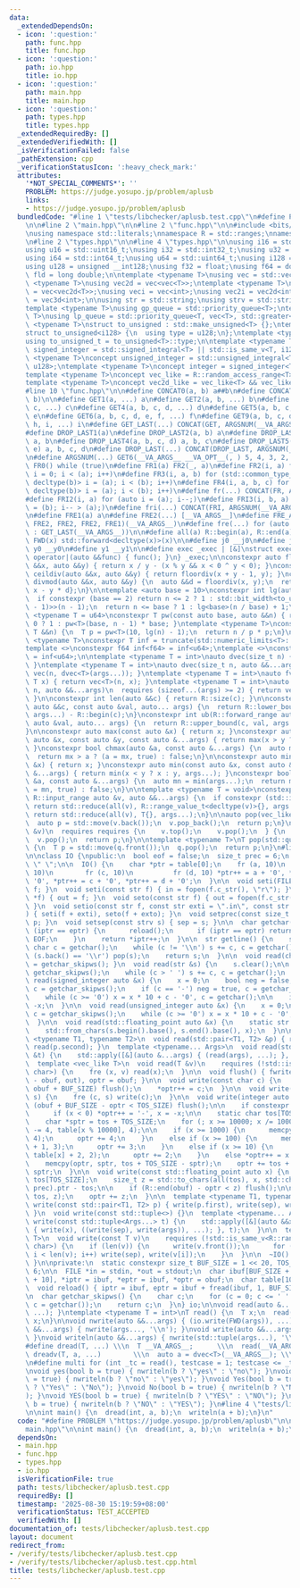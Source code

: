 ```yaml
---
data:
  _extendedDependsOn:
  - icon: ':question:'
    path: func.hpp
    title: func.hpp
  - icon: ':question:'
    path: io.hpp
    title: io.hpp
  - icon: ':question:'
    path: main.hpp
    title: main.hpp
  - icon: ':question:'
    path: types.hpp
    title: types.hpp
  _extendedRequiredBy: []
  _extendedVerifiedWith: []
  _isVerificationFailed: false
  _pathExtension: cpp
  _verificationStatusIcon: ':heavy_check_mark:'
  attributes:
    '*NOT_SPECIAL_COMMENTS*': ''
    PROBLEM: https://judge.yosupo.jp/problem/aplusb
    links:
    - https://judge.yosupo.jp/problem/aplusb
  bundledCode: "#line 1 \"tests/libchecker/aplusb.test.cpp\"\n#define PROBLEM \"https://judge.yosupo.jp/problem/aplusb\"\
    \n\n#line 2 \"main.hpp\"\n\n#line 2 \"func.hpp\"\n\n#include <bits/stdc++.h>\n\
    \nusing namespace std::literals;\nnamespace R = std::ranges;\nnamespace V = std::views;\n\
    \n#line 2 \"types.hpp\"\n\n#line 4 \"types.hpp\"\n\nusing i16 = std::int16_t;\n\
    using u16 = std::uint16_t;\nusing i32 = std::int32_t;\nusing u32 = std::uint32_t;\n\
    using i64 = std::int64_t;\nusing u64 = std::uint64_t;\nusing i128 = __int128;\n\
    using u128 = unsigned __int128;\nusing f32 = float;\nusing f64 = double;\nusing\
    \ fld = long double;\n\ntemplate <typename T>\nusing vec = std::vector<T>;\ntemplate\
    \ <typename T>\nusing vec2d = vec<vec<T>>;\ntemplate <typename T>\nusing vec3d\
    \ = vec<vec2d<T>>;\nusing veci = vec<int>;\nusing vec2i = vec2d<int>;\nusing vec3i\
    \ = vec3d<int>;\n\nusing str = std::string;\nusing strv = std::string_view;\n\n\
    template <typename T>\nusing gp_queue = std::priority_queue<T>;\ntemplate <typename\
    \ T>\nusing lp_queue = std::priority_queue<T, vec<T>, std::greater<>>;\n\ntemplate\
    \ <typename T>\nstruct to_unsigned : std::make_unsigned<T> {};\ntemplate <>\n\
    struct to_unsigned<i128> {\n  using type = u128;\n};\ntemplate <typename T>\n\
    using to_unsigned_t = to_unsigned<T>::type;\n\ntemplate <typename T>\nconcept\
    \ signed_integer = std::signed_integral<T> || std::is_same_v<T, i128>;\ntemplate\
    \ <typename T>\nconcept unsigned_integer = std::unsigned_integral<T> || std::is_same_v<T,\
    \ u128>;\ntemplate <typename T>\nconcept integer = signed_integer<T> || unsigned_integer<T>;\n\
    template <typename T>\nconcept vec_like = R::random_access_range<T> && R::sized_range<T>;\n\
    template <typename T>\nconcept vec2d_like = vec_like<T> && vec_like<R::range_value_t<T>>;\n\
    #line 10 \"func.hpp\"\n\n#define CONCAT0(a, b) a##b\n#define CONCAT(a, b) CONCAT0(a,\
    \ b)\n\n#define GET1(a, ...) a\n#define GET2(a, b, ...) b\n#define GET3(a, b,\
    \ c, ...) c\n#define GET4(a, b, c, d, ...) d\n#define GET5(a, b, c, d, e, ...)\
    \ e\n#define GET6(a, b, c, d, e, f, ...) f\n#define GET9(a, b, c, d, e, f, g,\
    \ h, i, ...) i\n#define GET_LAST(...) CONCAT(GET, ARGSNUM(__VA_ARGS__))(__VA_ARGS__)\n\
    #define DROP_LAST1(a)\n#define DROP_LAST2(a, b) a\n#define DROP_LAST3(a, b, c)\
    \ a, b\n#define DROP_LAST4(a, b, c, d) a, b, c\n#define DROP_LAST5(a, b, c, d,\
    \ e) a, b, c, d\n#define DROP_LAST(...) CONCAT(DROP_LAST, ARGSNUM(__VA_ARGS__))(__VA_ARGS__)\n\
    \n#define ARGSNUM(...) GET6(__VA_ARGS__ __VA_OPT__(, ) 5, 4, 3, 2, 1, 0)\n\n#define\
    \ FR0() while (true)\n#define FR1(a) FR2(_, a)\n#define FR2(i, a) for (std::decay_t<decltype(a)>\
    \ i = 0; i < (a); i++)\n#define FR3(i, a, b) for (std::common_type_t<decltype(a),\
    \ decltype(b)> i = (a); i < (b); i++)\n#define FR4(i, a, b, c) for (std::common_type_t<decltype(a),\
    \ decltype(b)> i = (a); i < (b); i++)\n#define fr(...) CONCAT(FR, ARGSNUM(__VA_ARGS__))(__VA_ARGS__)\n\
    #define FRI2(i, a) for (auto i = (a); i--;)\n#define FRI3(i, b, a) for (auto i\
    \ = (b); i-- > (a);)\n#define fri(...) CONCAT(FRI, ARGSNUM(__VA_ARGS__))(__VA_ARGS__)\n\
    \n#define FRE1(a) a\n#define FRE2(...) [__VA_ARGS__]\n#define FRE_ARGS(...) GET5(__VA_ARGS__,\
    \ FRE2, FRE2, FRE2, FRE1)(__VA_ARGS__)\n#define fre(...) for (auto &&FRE_ARGS(DROP_LAST(__VA_ARGS__))\
    \ : GET_LAST(__VA_ARGS__))\n\n#define all(a) R::begin(a), R::end(a)\n\n#define\
    \ FWD(x) std::forward<decltype(x)>(x)\n\n#define j0 __j0\n#define j1 __j1\n#define\
    \ y0 __y0\n#define y1 __y1\n\n#define exec _exec | [&]\nstruct exec_t {\n  void\
    \ operator|(auto &&func) { func(); }\n} _exec;\n\nconstexpr auto floordiv(auto\
    \ &&x, auto &&y) { return x / y - (x % y && x < 0 ^ y < 0); }\nconstexpr auto\
    \ ceildiv(auto &&x, auto &&y) { return floordiv(x + y - 1, y); }\nconstexpr auto\
    \ divmod(auto &&x, auto &&y) {\n  auto &&d = floordiv(x, y);\n  return std::pair{d,\
    \ x - y * d};\n}\n\ntemplate <auto base = 10>\nconstexpr int lg(auto &&n) {\n\
    \  if constexpr (base == 2) return n <= 2 ? 1 : std::bit_width<to_unsigned_t<decltype(n\
    \ - 1)>>(n - 1);\n  return n <= base ? 1 : lg<base>(n / base) + 1;\n}\ntemplate\
    \ <typename T = u64>\nconstexpr T pw(const auto base, auto &&n) { return n ==\
    \ 0 ? 1 : pw<T>(base, n - 1) * base; }\ntemplate <typename T>\nconstexpr T truncate(const\
    \ T &&n) {\n  T p = pw<T>(10, lg(n) - 1);\n  return n / p * p;\n}\n\ntemplate\
    \ <typename T>\nconstexpr T inf = truncate(std::numeric_limits<T>::max() >> 1);\n\
    template <>\nconstexpr f64 inf<f64> = inf<u64>;\ntemplate <>\nconstexpr fld inf<fld>\
    \ = inf<u64>;\n\ntemplate <typename T = int>\nauto dvec(size_t n) { return vec<T>(n);\
    \ }\ntemplate <typename T = int>\nauto dvec(size_t n, auto &&...args) { return\
    \ vec(n, dvec<T>(args...)); }\ntemplate <typename T = int>\nauto fvec(size_t n,\
    \ T x) { return vec<T>(n, x); }\ntemplate <typename T = int>\nauto fvec(size_t\
    \ n, auto &&...args)\n  requires (sizeof...(args) >= 2) { return vec(n, fvec<T>(args...));\
    \ }\n\nconstexpr int len(auto &&c) { return R::size(c); }\n\nconstexpr int lb(R::forward_range\
    \ auto &&c, const auto &val, auto... args) {\n  return R::lower_bound(c, val,\
    \ args...) - R::begin(c);\n}\nconstexpr int ub(R::forward_range auto &&c, const\
    \ auto &val, auto... args) {\n  return R::upper_bound(c, val, args...) - R::begin(c);\n\
    }\n\nconstexpr auto max(const auto &x) { return x; }\nconstexpr auto max(const\
    \ auto &x, const auto &y, const auto &...args) { return max(x > y ? x : y, args...);\
    \ }\nconstexpr bool chmax(auto &a, const auto &...args) {\n  auto mx = max(args...);\n\
    \  return mx > a ? (a = mx, true) : false;\n}\n\nconstexpr auto min(const auto\
    \ &x) { return x; }\nconstexpr auto min(const auto &x, const auto &y, const auto\
    \ &...args) { return min(x < y ? x : y, args...); }\nconstexpr bool chmin(auto\
    \ &a, const auto &...args) {\n  auto mn = min(args...);\n  return mn < a ? (a\
    \ = mn, true) : false;\n}\n\ntemplate <typename T = void>\nconstexpr auto sum(const\
    \ R::input_range auto &v, auto &&...args) {\n  if constexpr (std::is_void_v<T>)\
    \ return std::reduce(all(v), R::range_value_t<decltype(v)>{}, args...);\n  else\
    \ return std::reduce(all(v), T{}, args...);\n}\n\nauto pop(vec_like auto &v) {\n\
    \  auto p = std::move(v.back());\n  v.pop_back();\n  return p;\n}\n\nauto pop(auto\
    \ &v)\n  requires requires {\n    v.top();\n    v.pop();\n  } {\n  auto p = std::move(v.top());\n\
    \  v.pop();\n  return p;\n}\n\ntemplate <typename T>\nT pop(std::queue<T> &q)\
    \ {\n  T p = std::move(q.front());\n  q.pop();\n  return p;\n}\n#line 2 \"io.hpp\"\
    \n\nclass IO {\npublic:\n  bool eof = false;\n  size_t prec = 6;\n  strv sep =\
    \ \" \";\n\n  IO() {\n    char *ptr = table[0];\n    fr (a, 10)\n      fr (b,\
    \ 10)\n        fr (c, 10)\n          fr (d, 10) *ptr++ = a + '0', *ptr++ = b +\
    \ '0', *ptr++ = c + '0', *ptr++ = d + '0';\n  }\n\n  void seti(FILE *f) { in =\
    \ f; }\n  void seti(const str f) { in = fopen(f.c_str(), \"r\"); }\n  void seto(FILE\
    \ *f) { out = f; }\n  void seto(const str f) { out = fopen(f.c_str(), \"w\");\
    \ }\n  void setio(const str f, const str exti = \".in\", const str exto = \".out\"\
    ) { seti(f + exti), seto(f + exto); }\n  void setprec(const size_t p) { prec =\
    \ p; }\n  void setsep(const strv s) { sep = s; }\n\n  char getchar() {\n    if\
    \ (iptr == eptr) {\n      reload();\n      if (iptr == eptr) return eof = true,\
    \ EOF;\n    }\n    return *iptr++;\n  }\n\n  str getline() {\n    str s;\n   \
    \ char c = getchar();\n    while (c != '\\n') s += c, c = getchar();\n\n    if\
    \ (s.back() == '\\r') pop(s);\n    return s;\n  }\n\n  void read(char &c) { c\
    \ = getchar_skipws(); }\n  void read(str &s) {\n    s.clear();\n\n    char c =\
    \ getchar_skipws();\n    while (c > ' ') s += c, c = getchar();\n  }\n\n  void\
    \ read(signed_integer auto &x) {\n    x = 0;\n    bool neg = false;\n\n    char\
    \ c = getchar_skipws();\n    if (c == '-') neg = true, c = getchar_skipws();\n\
    \    while (c >= '0') x = x * 10 + c - '0', c = getchar();\n\n    if (neg) x =\
    \ -x;\n  }\n\n  void read(unsigned_integer auto &x) {\n    x = 0;\n\n    char\
    \ c = getchar_skipws();\n    while (c >= '0') x = x * 10 + c - '0', c = getchar();\n\
    \  }\n\n  void read(std::floating_point auto &x) {\n    static str s;\n    read(s);\n\
    \    std::from_chars(s.begin().base(), s.end().base(), x);\n  }\n\n  template\
    \ <typename T1, typename T2>\n  void read(std::pair<T1, T2> &p) { read(p.first),\
    \ read(p.second); }\n  template <typename... Args>\n  void read(std::tuple<Args...>\
    \ &t) {\n    std::apply([&](auto &...args) { (read(args), ...); }, t);\n  }\n\n\
    \  template <vec_like T>\n  void read(T &v)\n    requires (!std::is_same_v<R::range_value_t<T>,\
    \ char>) {\n    fre (x, v) read(x);\n  }\n\n  void flush() { fwrite(obuf, 1, optr\
    \ - obuf, out), optr = obuf; }\n\n  void write(const char c) {\n    if (optr ==\
    \ obuf + BUF_SIZE) flush();\n    *optr++ = c;\n  }\n\n  void write(const strv\
    \ s) {\n    fre (c, s) write(c);\n  }\n\n  void write(integer auto x) {\n    if\
    \ (obuf + BUF_SIZE - optr < TOS_SIZE) flush();\n\n    if constexpr (signed_integer<decltype(x)>)\n\
    \      if (x < 0) *optr++ = '-', x = -x;\n\n    static char tos[TOS_SIZE + 10];\n\
    \    char *sptr = tos + TOS_SIZE;\n    for (; x >= 10000; x /= 10000) memcpy(sptr\
    \ -= 4, table[x % 10000], 4);\n\n    if (x >= 1000) {\n      memcpy(optr, table[x],\
    \ 4);\n      optr += 4;\n    }\n    else if (x >= 100) {\n      memcpy(optr, table[x]\
    \ + 1, 3);\n      optr += 3;\n    }\n    else if (x >= 10) {\n      memcpy(optr,\
    \ table[x] + 2, 2);\n      optr += 2;\n    }\n    else *optr++ = x + '0';\n\n\
    \    memcpy(optr, sptr, tos + TOS_SIZE - sptr);\n    optr += tos + TOS_SIZE -\
    \ sptr;\n  }\n\n  void write(const std::floating_point auto x) {\n    static char\
    \ tos[TOS_SIZE];\n    size_t z = std::to_chars(all(tos), x, std::chars_format::fixed,\
    \ prec).ptr - tos;\n\n    if (R::end(obuf) - optr < z) flush();\n\n    memcpy(optr,\
    \ tos, z);\n    optr += z;\n  }\n\n  template <typename T1, typename T2>\n  void\
    \ write(const std::pair<T1, T2> p) { write(p.first), write(sep), write(p.second);\
    \ }\n  void write(const std::tuple<>) {}\n  template <typename... Args>\n  void\
    \ write(const std::tuple<Args...> t) {\n    std::apply([&](auto &&x, auto &&...args)\
    \ { write(x), ((write(sep), write(args)), ...); }, t);\n  }\n\n  template <vec_like\
    \ T>\n  void write(const T v)\n    requires (!std::is_same_v<R::range_value_t<T>,\
    \ char>) {\n    if (len(v)) {\n      write(v.front());\n      for (int i = 1;\
    \ i < len(v); i++) write(sep), write(v[i]);\n    }\n  }\n\n  ~IO() { flush();\
    \ }\n\nprivate:\n  static constexpr size_t BUF_SIZE = 1 << 20, TOS_SIZE = 1 <<\
    \ 6;\n\n  FILE *in = stdin, *out = stdout;\n  char ibuf[BUF_SIZE + 10], obuf[BUF_SIZE\
    \ + 10], *iptr = ibuf, *eptr = ibuf, *optr = obuf;\n  char table[10000][4];\n\n\
    \  void reload() { iptr = ibuf, eptr = ibuf + fread(ibuf, 1, BUF_SIZE, in); }\n\
    \n  char getchar_skipws() {\n    char c;\n    for (c = 0; c <= ' ' && c != EOF;\
    \ c = getchar());\n    return c;\n  }\n} io;\n\nvoid read(auto &...args) { (io.read(FWD(args)),\
    \ ...); }\ntemplate <typename T = int>\nT read() {\n  T x;\n  read(x);\n  return\
    \ x;\n}\n\nvoid nwrite(auto &&...args) { (io.write(FWD(args)), ...); }\nvoid nwriteln(auto\
    \ &&...args) { nwrite(args..., '\\n'); }\nvoid write(auto &&...args) { nwrite(std::tuple(args...));\
    \ }\nvoid writeln(auto &&...args) { nwrite(std::tuple(args...), '\\n'); }\n\n\
    #define dread(T, ...) \\\n  T __VA_ARGS__;      \\\n  read(__VA_ARGS__)\n#define\
    \ dreadv(T, a, ...)        \\\n  auto a = dvec<T>(__VA_ARGS__); \\\n  read(a)\n\
    \n#define multi for (int _tc = read(), testcase = 1; testcase <= _tc; testcase++)\n\
    \nvoid yes(bool b = true) { nwriteln(b ? \"yes\" : \"no\"); }\nvoid no(bool b\
    \ = true) { nwriteln(b ? \"no\" : \"yes\"); }\nvoid Yes(bool b = true) { nwriteln(b\
    \ ? \"Yes\" : \"No\"); }\nvoid No(bool b = true) { nwriteln(b ? \"No\" : \"Yes\"\
    ); }\nvoid YES(bool b = true) { nwriteln(b ? \"YES\" : \"NO\"); }\nvoid NO(bool\
    \ b = true) { nwriteln(b ? \"NO\" : \"YES\"); }\n#line 4 \"tests/libchecker/aplusb.test.cpp\"\
    \n\nint main() {\n  dread(int, a, b);\n  writeln(a + b);\n}\n"
  code: "#define PROBLEM \"https://judge.yosupo.jp/problem/aplusb\"\n\n#include \"\
    main.hpp\"\n\nint main() {\n  dread(int, a, b);\n  writeln(a + b);\n}"
  dependsOn:
  - main.hpp
  - func.hpp
  - types.hpp
  - io.hpp
  isVerificationFile: true
  path: tests/libchecker/aplusb.test.cpp
  requiredBy: []
  timestamp: '2025-08-30 15:19:59+08:00'
  verificationStatus: TEST_ACCEPTED
  verifiedWith: []
documentation_of: tests/libchecker/aplusb.test.cpp
layout: document
redirect_from:
- /verify/tests/libchecker/aplusb.test.cpp
- /verify/tests/libchecker/aplusb.test.cpp.html
title: tests/libchecker/aplusb.test.cpp
---
```

